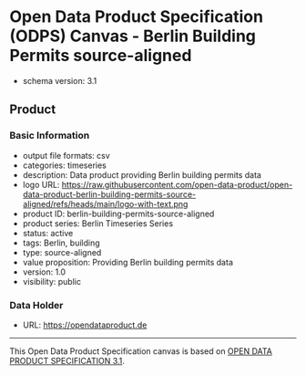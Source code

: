 
# Open Data Product Specification (ODPS) Canvas - Berlin Building Permits source-aligned

* schema version: 3.1
## Product

### Basic Information

* output file formats: csv
* categories: timeseries
* description: Data product providing Berlin building permits data
* logo URL: https://raw.githubusercontent.com/open-data-product/open-data-product-berlin-building-permits-source-aligned/refs/heads/main/logo-with-text.png
* product ID: berlin-building-permits-source-aligned
* product series: Berlin Timeseries Series
* status: active
* tags: Berlin, building
* type: source-aligned
* value proposition: Providing Berlin building permits data
* version: 1.0
* visibility: public

### Data Holder

* URL: https://opendataproduct.de


---
This Open Data Product Specification canvas is based on [OPEN DATA PRODUCT SPECIFICATION 3.1](https://opendataproducts.org/v3.1/#open-data-product-specification-3-1).